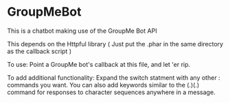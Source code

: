 GroupMeBot
==========

This is a chatbot making use of the GroupMe Bot API

This depends on the Httpful library ( Just put the .phar in the same directory as the callback script )

To use: Point a GroupMe bot's callback at this file, and let 'er rip.

To add additional functionality: Expand the switch statment with any other : commands you want. You can also add keywords similar to the (.)(.) command for responses to character sequences anywhere in a message.
